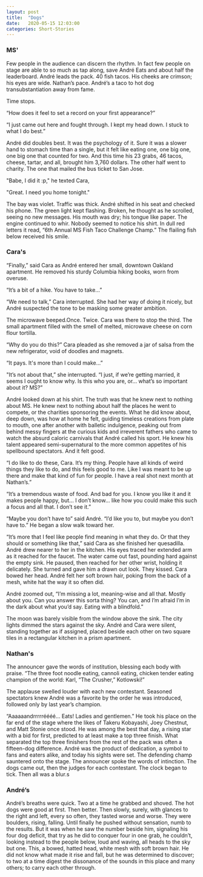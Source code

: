 ```yaml
---
layout: post
title:  "Dogs"
date:   2020-05-15 12:03:00
categories: Short-Stories
---
```


### MS'
Few people in the audience can discern the rhythm. In fact few people on stage are able to so much as tap along, save André Eats and about half the leaderboard. André leads the pack. 40 fish tacos. His cheeks are crimson; his eyes are wide. Nathan’s pace. André’s a taco to hot dog transubstantiation away from fame.

Time stops.

“How does it feel to set a record on your first appearance?”

“I just came out here and fought through. I kept my head down. I stuck to what I do best.”

André did doubles best. It was the psychology of it. Sure it was a slower hand to stomach time than a single, but it felt like eating one, one big one, one big one that counted for two. And this time his 23 grabs, 46 tacos, cheese, tartar, and all, brought him 3,760 dollars. The other half went to charity. The one that mailed the bus ticket to San Jose.

"Babe, I did it :p," he texted Cara,

"Great. I need you home tonight."

The bay was violet. Traffic was thick. André shifted in his seat and checked his phone.  The green light kept flashing. Broken, he thought as he scrolled, seeing no new messages. His mouth was dry; his tongue like paper. The engine continued to whir. Nobody seemed to notice his shirt. In dull red letters it read, “6th Annual MS Fish Taco Challenge Champ.” The flailing fish below received his smile.

### Cara's
“Finally,” said Cara as André entered her small, downtown Oakland apartment. He removed his sturdy Columbia hiking books, worn from overuse.

“It’s a bit of a hike. You have to take...”

“We need to talk,” Cara interrupted. She had her way of doing it nicely, but André suspected the tone to be masking some greater ambition.

The microwave beeped.Once. Twice. Cara was there to stop the third. The small apartment filled with the smell of melted, microwave cheese on corn flour tortilla.

“Why do you do this?” Cara pleaded as she removed a jar of salsa from the new refrigerator, void of doodles and magnets.

“It pays.  It's more than I could make...”

"It’s not about that,” she interrupted. “I just, if we’re getting married, it seems I ought to know why. Is this who you are, or... what’s so important about it? MS?”

André looked down at his shirt. The truth was that he knew next to nothing about MS. He knew next to nothing about half the places he went to compete, or the charities sponsoring the events. What he did know about, deep down, was how at home he felt, guiding timeless creations from plate to mouth, one after another with balletic indulgence, peaking out from behind messy fingers at the curious kids and irreverent fathers who came to watch the absurd caloric carnivals that André called his sport. He knew his talent appeared semi-supernatural to the more common appetites of his spellbound spectators. And it felt good.

“I do like to do these, Cara. It’s my thing. People have all kinds of weird things they like to do, and this feels good to me. Like I was meant to be up there and make that kind of fun for people. I have a real shot next month at Nathan’s.”

“It’s a tremendous waste of food. And bad for you. I know you like it and it makes people happy, but... I don’t know... like how you could make this such a focus and all that. I don’t see it.”

“Maybe you don’t have to” said André. “I’d like you to, but maybe you don’t have to.” He began a slow walk toward her.

“It’s more that I feel like people find meaning in what they do. Or that they should or something like that,” said Cara as she finished her quesadilla. André drew nearer to her in the kitchen. His eyes traced her extended arm as it reached for the faucet. The water came out fast, pounding hard against the empty sink. He paused, then reached for her other wrist, holding it delicately. She turned and gave him a drawn out look. They kissed. Cara bowed her head. André felt her soft brown hair, poking from the back of a mesh, white hat the way it so often did.

André zoomed out, “I’m missing a lot, meaning-wise and all that. Mostly about
you. Can you answer this sorta thing? You can, and I’m afraid I’m in the dark
about what you’d say. Eating with a blindfold.”

The moon was barely visible from the window above the sink. The city lights dimmed the stars against the sky. André and Cara were silent, standing together as if assigned, placed beside each other on two square tiles in a rectangular kitchen in a prism apartment.

### Nathan's
The announcer gave the words of institution, blessing each body with praise. “The three foot noodle eating, cannoli eating, chicken tender eating champion of the world: Karl, “The Crusher,” Kotlowski!”

The applause swelled louder with each new contestant. Seasoned spectators knew
André was a favorite by the order he was introduced, followed only by last year’s
champion.

“Aaaaaandrrrrréééé... Eats! Ladies and gentlemen.” He took his place on the far end of the stage where the likes of Takeru Kobayashi, Joey Chestnut, and Matt Stonie once stood. He was among the best that day, a rising star with a bid for first, predicted to at least make a top three finish. What separated the top three finishers from the rest of the pack was often a fifteen-dog difference. André was the product of dedication, a symbol to fans and eaters alike, and today his sights were set. The defending champ sauntered onto the stage. The announcer spoke the words of intinction. The dogs came out, then the judges for each contestant. The clock began to tick. Then all was a blur.s

### André’s
André’s breaths were quick. Two at a time he grabbed and shoved. The hot dogs
were good at first. Then better. Then slowly, surely, with glances to the right and left,
every so often, they tasted worse and worse. They were boulders, rising, falling. Until
finally he pushed without sensation, numb to the results. But it was when he saw the
number beside him, signaling his four dog deficit, that try as he did to conquer four in
one grab, he couldn’t, looking instead to the people below, loud and waving, all heads to
the sky but one. This, a bowed, hatted head, white mesh with soft brown hair. He did not
know what made it rise and fall, but he was determined to discover; to two at a time
digest the dissonance of the sounds in this place and many others; to carry each other
through.
